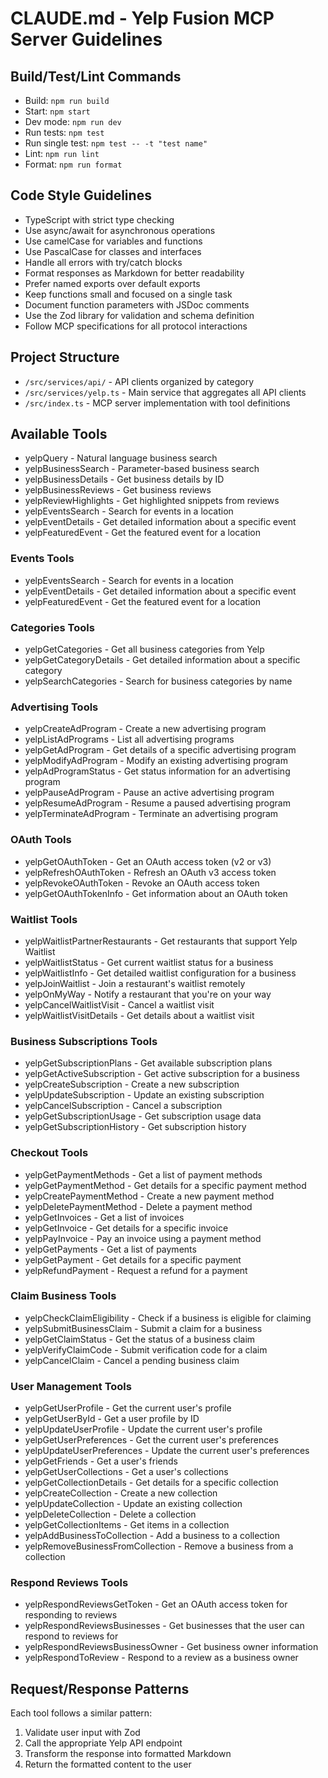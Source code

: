 # CLAUDE.md - Yelp Fusion MCP Server Guidelines

## Build/Test/Lint Commands
- Build: `npm run build`
- Start: `npm start`
- Dev mode: `npm run dev`
- Run tests: `npm test`
- Run single test: `npm test -- -t "test name"`
- Lint: `npm run lint`
- Format: `npm run format`

## Code Style Guidelines
- TypeScript with strict type checking
- Use async/await for asynchronous operations
- Use camelCase for variables and functions
- Use PascalCase for classes and interfaces
- Handle all errors with try/catch blocks
- Format responses as Markdown for better readability
- Prefer named exports over default exports
- Keep functions small and focused on a single task
- Document function parameters with JSDoc comments
- Use the Zod library for validation and schema definition
- Follow MCP specifications for all protocol interactions

## Project Structure
- `/src/services/api/` - API clients organized by category
- `/src/services/yelp.ts` - Main service that aggregates all API clients
- `/src/index.ts` - MCP server implementation with tool definitions

## Available Tools
- yelpQuery - Natural language business search
- yelpBusinessSearch - Parameter-based business search
- yelpBusinessDetails - Get business details by ID
- yelpBusinessReviews - Get business reviews
- yelpReviewHighlights - Get highlighted snippets from reviews
- yelpEventsSearch - Search for events in a location
- yelpEventDetails - Get detailed information about a specific event
- yelpFeaturedEvent - Get the featured event for a location

### Events Tools
- yelpEventsSearch - Search for events in a location
- yelpEventDetails - Get detailed information about a specific event
- yelpFeaturedEvent - Get the featured event for a location

### Categories Tools
- yelpGetCategories - Get all business categories from Yelp
- yelpGetCategoryDetails - Get detailed information about a specific category
- yelpSearchCategories - Search for business categories by name

### Advertising Tools
- yelpCreateAdProgram - Create a new advertising program
- yelpListAdPrograms - List all advertising programs
- yelpGetAdProgram - Get details of a specific advertising program
- yelpModifyAdProgram - Modify an existing advertising program
- yelpAdProgramStatus - Get status information for an advertising program
- yelpPauseAdProgram - Pause an active advertising program
- yelpResumeAdProgram - Resume a paused advertising program
- yelpTerminateAdProgram - Terminate an advertising program

### OAuth Tools
- yelpGetOAuthToken - Get an OAuth access token (v2 or v3)
- yelpRefreshOAuthToken - Refresh an OAuth v3 access token
- yelpRevokeOAuthToken - Revoke an OAuth access token
- yelpGetOAuthTokenInfo - Get information about an OAuth token

### Waitlist Tools
- yelpWaitlistPartnerRestaurants - Get restaurants that support Yelp Waitlist
- yelpWaitlistStatus - Get current waitlist status for a business
- yelpWaitlistInfo - Get detailed waitlist configuration for a business
- yelpJoinWaitlist - Join a restaurant's waitlist remotely
- yelpOnMyWay - Notify a restaurant that you're on your way
- yelpCancelWaitlistVisit - Cancel a waitlist visit
- yelpWaitlistVisitDetails - Get details about a waitlist visit

### Business Subscriptions Tools
- yelpGetSubscriptionPlans - Get available subscription plans
- yelpGetActiveSubscription - Get active subscription for a business
- yelpCreateSubscription - Create a new subscription
- yelpUpdateSubscription - Update an existing subscription
- yelpCancelSubscription - Cancel a subscription
- yelpGetSubscriptionUsage - Get subscription usage data
- yelpGetSubscriptionHistory - Get subscription history

### Checkout Tools
- yelpGetPaymentMethods - Get a list of payment methods
- yelpGetPaymentMethod - Get details for a specific payment method
- yelpCreatePaymentMethod - Create a new payment method
- yelpDeletePaymentMethod - Delete a payment method
- yelpGetInvoices - Get a list of invoices
- yelpGetInvoice - Get details for a specific invoice
- yelpPayInvoice - Pay an invoice using a payment method
- yelpGetPayments - Get a list of payments
- yelpGetPayment - Get details for a specific payment
- yelpRefundPayment - Request a refund for a payment

### Claim Business Tools
- yelpCheckClaimEligibility - Check if a business is eligible for claiming
- yelpSubmitBusinessClaim - Submit a claim for a business
- yelpGetClaimStatus - Get the status of a business claim
- yelpVerifyClaimCode - Submit verification code for a claim
- yelpCancelClaim - Cancel a pending business claim

### User Management Tools
- yelpGetUserProfile - Get the current user's profile
- yelpGetUserById - Get a user profile by ID
- yelpUpdateUserProfile - Update the current user's profile
- yelpGetUserPreferences - Get the current user's preferences
- yelpUpdateUserPreferences - Update the current user's preferences
- yelpGetFriends - Get a user's friends
- yelpGetUserCollections - Get a user's collections
- yelpGetCollectionDetails - Get details for a specific collection
- yelpCreateCollection - Create a new collection
- yelpUpdateCollection - Update an existing collection
- yelpDeleteCollection - Delete a collection
- yelpGetCollectionItems - Get items in a collection
- yelpAddBusinessToCollection - Add a business to a collection
- yelpRemoveBusinessFromCollection - Remove a business from a collection

### Respond Reviews Tools
- yelpRespondReviewsGetToken - Get an OAuth access token for responding to reviews
- yelpRespondReviewsBusinesses - Get businesses that the user can respond to reviews for
- yelpRespondReviewsBusinessOwner - Get business owner information
- yelpRespondToReview - Respond to a review as a business owner

## Request/Response Patterns
Each tool follows a similar pattern:
1. Validate user input with Zod
2. Call the appropriate Yelp API endpoint
3. Transform the response into formatted Markdown
4. Return the formatted content to the user